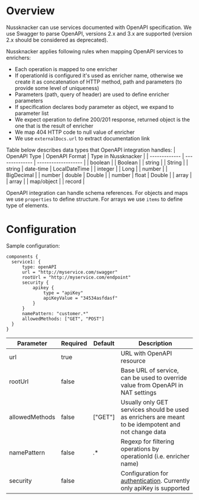 Overview
========
                              
Nussknacker can use services documented with OpenAPI specification.
We use Swagger to parse OpenAPI, versions 2.x and 3.x are supported 
(version 2.x should be considered as deprecated).

Nussknacker applies following rules when mapping OpenAPI services to enrichers:
- Each operation is mapped to one enricher
- If operationId is configured it's used as enricher name, otherwise we create it as concatenation
of HTTP method, path and parameters (to provide some level of uniqueness)
- Parameters (path, query of header) are used to define enricher parameters
- If specification declares body parameter as object, we expand to parameter list  
- We expect operation to define 200/201 response, returned object is the one that is the result of enricher
- We map 404 HTTP code to null value of enricher
- We use `externalDocs.url` to extract documentation link

Table below describes data types that OpenAPI integration handles:
| OpenAPI Type  | OpenAPI Format | Type in Nussknacker |
| ------------- | -------------- | ------------------- |
| boolean       |                | Boolean             |
| string        |                | String              |
| string        | date-time      | LocalDateTime       |
| integer       |                | Long                |
| number        |                | BigDecimal          |
| number        | double         | Double              |
| number        | float          | Double              |
| array         |                | array               |
| map/object    |                | record              |

OpenAPI integration can handle schema references. 
For objects and maps we use `properties` to define structure.
For arrays we use `items` to define type of elements.                    
                                                                                                           

Configuration
=============

Sample configuration:
```
components {
  service1: {
      type: openAPI  
      url = "http://myservice.com/swagger"
      rootUrl = "http://myservice.com/endpoint"
      security {
          apikey {
              type = "apiKey"
              apiKeyValue = "34534asfdasf"
          }
      }
      namePattern: "customer.*"
      allowedMethods: ["GET", "POST"]
  }
}
```

| Parameter      | Required | Default | Description                                                                                                                   |
| ----------     | -------- | ------- | -----------                                                                                                                   |
| url            | true     |         | URL with OpenAPI resource                                                                                                     |
| rootUrl        | false    |         | Base URL of service, can be used to override value from OpenAPI in NAT settings                                               |
| allowedMethods | false    | ["GET"] | Usually only GET services should be used as enrichers are meant to be idempotent and not change data                          |
| namePattern    | false    | .*      | Regexp for filtering operations by operationId (i.e. enricher name)                                                           |
| security       | false    |         | Configuration for [authentication](https://swagger.io/docs/specification/authentication/). Currently only apiKey is supported |